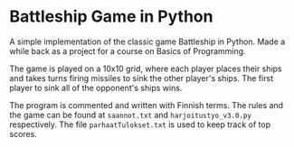 # Battleship Game in Python
A simple implementation of the classic game Battleship in Python. Made a while back as a project for a course on Basics of Programming.

The game is played on a 10x10 grid, where each player places their ships and takes turns firing missiles to sink the other player's ships. The first player to sink all of the opponent's ships wins.

The program is commented and written with Finnish terms. The rules and the game can be found at `saannot.txt` and `harjoitustyo_v3.0.py` respectively. The file `parhaatTulokset.txt` is used to keep track of top scores.
